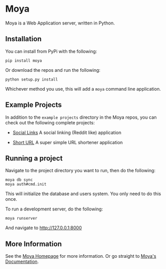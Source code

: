 # Moya

Moya is a Web Application server, written in Python.

## Installation

You can install from PyPi with the following:

```
pip install moya
```

Or download the repos and run the following:

```
python setup.py install
```

Whichever method you use, this will add a `moya` command line application.

## Example Projects

In addition to the `example projects` directory in the Moya repos, you can check out the following complete projects:

* [Social Links](https://github.com/moyaproject/sociallinks)
  A social linking (Reddit like) application

* [Short URL](https://github.com/moyaproject/shorturl)
  A super simple URL shortener application

## Running a project

Navigate to the project directory you want to run, then do the following:

```
moya db sync
moya auth#cmd.init
```

This will initialize the database and users system. You only need to do this once.

To run a development server, do the following:

```
moya runserver
```

And navigate to http://127.0.0.1:8000

## More Information

See the [Moya Homepage](http://www.moyaproject.com/) for more information. Or go straight to [Moya's Documentation](http://docs.moyaproject.com/).